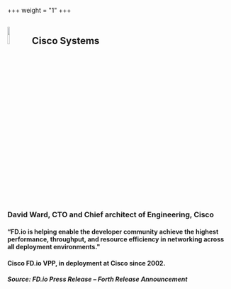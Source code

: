 +++
weight = "1"
+++

## <img src="/img/cisco.png" width=10% > Cisco Systems
### David Ward, CTO and Chief architect of Engineering, Cisco
#### “FD.io is helping enable the developer community achieve the highest performance, throughput, and resource efficiency in networking across all deployment environments."
#### Cisco FD.io VPP, in deployment at Cisco since 2002.
##### Source: FD.io Press Release – Forth Release Announcement
